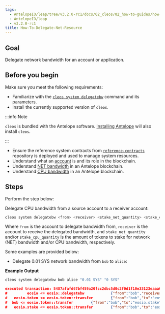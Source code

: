 ```yaml
---
tags:
  - AntelopeIO/leap/tree/v3.2.0-rc1/docs/02_cleos/02_how-to-guides/how-to-delegate-net-resource.md
  - AntelopeIO/leap
  - v3.2.0-rc1
title: How-To-Delegate-Net-Resource
---
```

## Goal

Delegate network bandwidth for an account or application.

## Before you begin

Make sure you meet the following requirements:

* Familiarize with the [`cleos system delegatebw`](../03_command-reference/system/system-delegatebw.md) command and its parameters.
* Install the currently supported version of `cleos`.


:::info Note

`cleos` is bundled with the Antelope software. [Installing Antelope](../../00_install/index.md) will also install `cleos`.

:::


* Ensure the reference system contracts from [`reference-contracts`](https://github.com/AntelopeIO/reference-contracts) repository is deployed and used to manage system resources.
* Understand what an [account](/docs/latest/glossary#account) is and its role in the blockchain.
* Understand [NET bandwidth](/docs/latest/glossary#net) in an Antelope blockchain.
* Understand [CPU bandwidth](/docs/latest/glossary#cpu) in an Antelope blockchain.

## Steps

Perform the step below:

Delegate CPU bandwidth from a source account to a receiver account:

```sh
cleos system delegatebw <from> <receiver> <stake_net_quantity> <stake_cpu_quantity>
```

Where `from` is the account to delegate bandwidth from, `receiver` is the account to receive the delegated bandwidth, and `stake_net_quantity` and/or `stake_cpu_quantity` is the amount of tokens to stake for network (NET) bandwidth and/or CPU bandwidth, respectively.

Some examples are provided below:

* Delegate 0.01 SYS network bandwidth from `bob` to `alice`:

**Example Output**

```sh
cleos system delegatebw bob alice "0.01 SYS" "0 SYS"
```
```json
executed transaction: 5487afafd67bf459a20fcc2dbc5d0c2f0d1f10e33123eaaa07088046fd18e3ae  192 bytes  503 us
#         eosio <= eosio::delegatebw            {"from":"bob","receiver":"alice","stake_net_quantity":"0.0100 SYS","stake_cpu_quantity":"0.0000 SYS"...
#   eosio.token <= eosio.token::transfer        {"from":"bob","to":"eosio.stake","quantity":"0.0010 SYS","memo":"stake bandwidth"}
#  bob <= eosio.token::transfer        {"from":"bob","to":"eosio.stake","quantity":"0.0010 SYS","memo":"stake bandwidth"}
#   eosio.stake <= eosio.token::transfer        {"from":"bob","to":"eosio.stake","quantity":"0.0010 SYS","memo":"stake bandwidth"}
```
